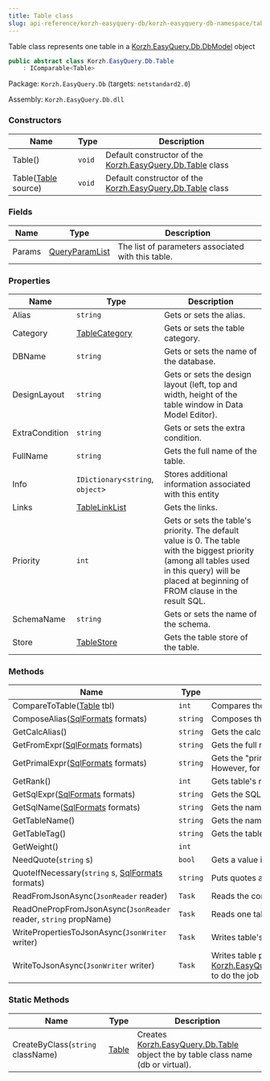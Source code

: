 ```yaml
---
title: Table class
slug: api-reference/korzh-easyquery-db/korzh-easyquery-db-namespace/table-class
---
```



Table class represents one table in a [Korzh.EasyQuery.Db.DbModel](/api-reference/korzh-easyquery-db/korzh-easyquery-db-namespace/dbmodel-class) object
```csharp
public abstract class Korzh.EasyQuery.Db.Table
    : IComparable<Table>

```
Package: `Korzh.EasyQuery.Db` (targets: `netstandard2.0`)

Assembly: `Korzh.EasyQuery.Db.dll`

### Constructors

| Name | Type | Description | 
| --- | --- | --- | 
| Table() | `void` | Default constructor of the [Korzh.EasyQuery.Db.Table](/api-reference/korzh-easyquery-db/korzh-easyquery-db-namespace/table-class) class | 
| Table([Table](/api-reference/korzh-easyquery-db/korzh-easyquery-db-namespace/table-class) source) | `void` | Default constructor of the [Korzh.EasyQuery.Db.Table](/api-reference/korzh-easyquery-db/korzh-easyquery-db-namespace/table-class) class | 


### Fields

| Name | Type | Description | 
| --- | --- | --- | 
| Params | [QueryParamList](/api-reference/korzh-easyquery/korzh-easyquery-namespace/queryparamlist-class) | The list of parameters associated with this table. | 


### Properties

| Name | Type | Description | 
| --- | --- | --- | 
| Alias | `string` | Gets or sets the alias. | 
| Category | [TableCategory](/api-reference/korzh-easyquery-db/korzh-easyquery-db-namespace/tablecategory-class) | Gets or sets the table category. | 
| DBName | `string` | Gets or sets the name of the database. | 
| DesignLayout | `string` | Gets or sets the design layout (left, top and width, height of the table window in Data Model Editor). | 
| ExtraCondition | `string` | Gets or sets the extra condition. | 
| FullName | `string` | Gets the full name of the table. | 
| Info | `IDictionary`&lt;`string`, `object`&gt; | Stores additional information associated with this entity | 
| Links | [TableLinkList](/api-reference/korzh-easyquery-db/korzh-easyquery-db-namespace/tablelinklist-class) | Gets the links. | 
| Priority | `int` | Gets or sets the table's priority. The default value is 0.  The table with the biggest priority (among all tables used in this query) will be placed at beginning of FROM clause in the result SQL. | 
| SchemaName | `string` | Gets or sets the name of the schema. | 
| Store | [TableStore](/api-reference/korzh-easyquery-db/korzh-easyquery-db-namespace/tablestore-class) | Gets the table store of the table. | 


### Methods

| Name | Type | Description | 
| --- | --- | --- | 
| CompareToTable([Table](/api-reference/korzh-easyquery-db/korzh-easyquery-db-namespace/table-class) tbl) | `int` | Compares the current table with another table alphabetically. | 
| ComposeAlias([SqlFormats](/api-reference/korzh-easyquery-db/korzh-easyquery-db-namespace/sqlformats-class) formats) | `string` | Composes the alias. | 
| GetCalcAlias() | `string` | Gets the calculated alias (used when the "alias" field is empty) | 
| GetFromExpr([SqlFormats](/api-reference/korzh-easyquery-db/korzh-easyquery-db-namespace/sqlformats-class) formats) | `string` | Gets the full name of the table which is used in FROM clause. | 
| GetPrimalExpr([SqlFormats](/api-reference/korzh-easyquery-db/korzh-easyquery-db-namespace/sqlformats-class) formats) | `string` | Gets the "primal" table expression.  Usually it's the name this table is referenced by in the DB.  However, for a virtual table it's simply its expression. | 
| GetRank() | `int` | Gets table's rank. It represents the number of links which come out from this table | 
| GetSqlExpr([SqlFormats](/api-reference/korzh-easyquery-db/korzh-easyquery-db-namespace/sqlformats-class) formats) | `string` | Gets the SQL expression that represents the table in WHERE clause. | 
| GetSqlName([SqlFormats](/api-reference/korzh-easyquery-db/korzh-easyquery-db-namespace/sqlformats-class) formats) | `string` | Gets the name that represents the table in SQL expressions. | 
| GetTableName() | `string` | Gets the name of the table. | 
| GetTableTag() | `string` | Gets the table Tag (class): DB or virtual. | 
| GetWeight() | `int` |  | 
| NeedQuote(`string` s) | `bool` | Gets a value indicating whether string should be quoted | 
| QuoteIfNecessary(`string` s, [SqlFormats](/api-reference/korzh-easyquery-db/korzh-easyquery-db-namespace/sqlformats-class) formats) | `string` | Puts quotes around identifier if necessary. | 
| ReadFromJsonAsync(`JsonReader` reader) | `Task` | Reads the content of the table from JSON (asynchronous way). | 
| ReadOnePropFromJsonAsync(`JsonReader` reader, `string` propName) | `Task` | Reads one table's property from JSON (asynchronous way). | 
| WritePropertiesToJsonAsync(`JsonWriter` writer) | `Task` | Writes table's properties to JSON . | 
| WriteToJsonAsync(`JsonWriter` writer) | `Task` | Writes table properties to `Newtonsoft.Json.JsonWriter` object. Calls [Korzh.EasyQuery.Db.Table.WritePropertiesToJsonAsync(Newtonsoft.Json.JsonWriter)](/api-reference/korzh-easyquery-db/korzh-easyquery-db-namespace/table-class)procedure to do the job (asynchronous way). | 


### Static Methods

| Name | Type | Description | 
| --- | --- | --- | 
| CreateByClass(`string` className) | [Table](/api-reference/korzh-easyquery-db/korzh-easyquery-db-namespace/table-class) | Creates [Korzh.EasyQuery.Db.Table](/api-reference/korzh-easyquery-db/korzh-easyquery-db-namespace/table-class) object the by table class name (db or virtual). |